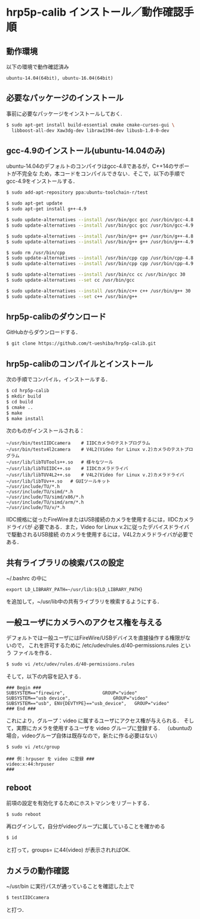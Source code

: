 hrp5p-calib インストール／動作確認手順
===================================

## 動作環境

以下の環境で動作確認済み

    ubuntu-14.04(64bit), ubuntu-16.04(64bit)


## 必要なパッケージのインストール

事前に必要なパッケージをインストールしておく.
```bash
$ sudo apt-get install build-essential cmake cmake-curses-gui \
  libboost-all-dev Xaw3dg-dev libraw1394-dev libusb-1.0-0-dev
```


## gcc-4.9のインストール(ubuntu-14.04のみ)

ubuntu-14.04のデフォルトのコンパイラはgcc-4.8であるが，C++14のサポートが不完全な
ため，本コードをコンパイルできない．そこで，以下の手順でgcc-4.9をインストールする．

```bash
$ sudo add-apt-repository ppa:ubuntu-toolchain-r/test

$ sudo apt-get update
$ sudo apt-get install g++-4.9

$ sudo update-alternatives --install /usr/bin/gcc gcc /usr/bin/gcc-4.8 10
$ sudo update-alternatives --install /usr/bin/gcc gcc /usr/bin/gcc-4.9 20

$ sudo update-alternatives --install /usr/bin/g++ g++ /usr/bin/g++-4.8 10
$ sudo update-alternatives --install /usr/bin/g++ g++ /usr/bin/g++-4.9 20

$ sudo rm /usr/bin/cpp
$ sudo update-alternatives --install /usr/bin/cpp cpp /usr/bin/cpp-4.8 10
$ sudo update-alternatives --install /usr/bin/cpp cpp /usr/bin/cpp-4.9 20

$ sudo update-alternatives --install /usr/bin/cc cc /usr/bin/gcc 30
$ sudo update-alternatives --set cc /usr/bin/gcc

$ sudo update-alternatives --install /usr/bin/c++ c++ /usr/bin/g++ 30
$ sudo update-alternatives --set c++ /usr/bin/g++
```


## hrp5p-calibのダウンロード

GitHubからダウンロードする．
```bash
$ git clone https://github.com/t-ueshiba/hrp5p-calib.git
```


## hrp5p-calibのコンパイルとインストール

次の手順でコンパイル，インストールする．

```bash
$ cd hrp5p-calib
$ mkdir build
$ cd build
$ cmake ..
$ make
$ make install
```
次のものがインストールされる：

    ~/usr/bin/testIIDCcamera	# IIDCカメラのテストプログラム
    ~/usr/bin/testv4l2camera	# V4L2(Video for Linux v.2)カメラのテストプログラム
    ~/usr/lib/libTUTools++.so	# 様々なツール
    ~/usr/lib/libTUIIDC++.so	# IIDCカメラドライバ
    ~/usr/lib/libTUV4L2++.so	# V4L2(Video for Linux v.2)カメラドライバ
    ~/usr/lib/libTUv++.so	# GUIツールキット
    ~/usr/include/TU/*.h
    ~/usr/include/TU/simd/*.h
    ~/usr/include/TU/simd/x86/*.h
    ~/usr/include/TU/simd/arm/*.h
    ~/usr/include/TU/v/*.h

IIDC規格に従ったFireWireまたはUSB接続のカメラを使用するには，IIDCカメラドライバが
必要である．また，Video for Linux v.2に従ったデバイスドライバで駆動されるUSB接続
のカメラを使用するには，V4L2カメラドライバが必要である．


## 共有ライブラリの検索パスの設定

~/.bashrc の中に

    export LD_LIBRARY_PATH=~/usr/lib:${LD_LIBRARY_PATH}

を追加して，~/usr/lib中の共有ライブラリを検索するようにする．


## 一般ユーザにカメラへのアクセス権を与える

デフォルトでは一般ユーザにはFireWire/USBデバイスを直接操作する権限がないので，
これを許可するために /etc/udev/rules.d/40-permissions.rules という
ファイルを作る．
```bash
$ sudo vi /etc/udev/rules.d/40-permissions.rules
```
そして，以下の内容を記入する．

    ### Begin ###
    SUBSYSTEM=="firewire",				GROUP="video"
    SUBSYSTEM=="usb device",				GROUP="video"
    SUBSYSTEM=="usb", ENV{DEVTYPE}=="usb_device",	GROUP="video"
    ### End ###

これにより，グループ：video に属するユーザにアクセス権が与えられる．
そして，実際にカメラを使用するユーザを video グループに登録する．
（ubuntuの場合，videoグループ自体は既存なので，新たに作る必要はない）
```bash
$ sudo vi /etc/group
```
    ### 例：hrpuser を video に登録 ###
    video:x:44:hrpuser
    ###


## reboot

前項の設定を有効化するためにホストマシンをリブートする．
```bash
$ sudo reboot
```
再ログインして，自分がvideoグループに属していることを確かめる
```bash
$ id
```
と打って，groups= に44(video) が表示されればOK.


## カメラの動作確認

~/usr/bin に実行パスが通っていることを確認した上で
```bash
$ testIIDCcamera
```
と打つ．
    